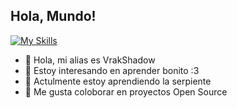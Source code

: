 ## Hola, Mundo!
[![My Skills](https://skillicons.dev/icons?i=html,css,eclipse,git,java,js,mysql,spring)](https://skillicons.dev)
- 👋 Hola, mi alias es VrakShadow
- 👀 Estoy interesando en aprender bonito :3
- 🌱 Actulmente estoy aprendiendo la serpiente
- 💞️ Me gusta coloborar en proyectos Open Source

<!---
VrakShadow/VrakShadow is a ✨ special ✨ repository because its `README.md` (this file) appears on your GitHub profile.
You can click the Preview link to take a look at your changes.
--->
